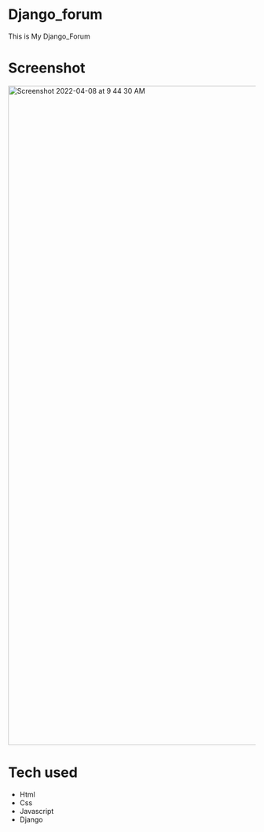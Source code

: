 # Django_forum
This is My Django_Forum

# Screenshot
<img width="1340" alt="Screenshot 2022-04-08 at 9 44 30 AM" src="https://user-images.githubusercontent.com/100840312/162365208-7b11ce19-68a2-49d2-9c39-13de3c62215e.png">


# Tech used
* Html
* Css
* Javascript
* Django
